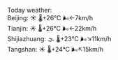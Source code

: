 Today weather:  
Beijing: ☀️ 🌡️+26°C 🌬️←7km/h  
Tianjin: ☀️ 🌡️+26°C 🌬️←22km/h  
Shijiazhuang: 🌫  🌡️+23°C 🌬️↘11km/h  
Tangshan: ☀️ 🌡️+24°C 🌬️↖15km/h  

